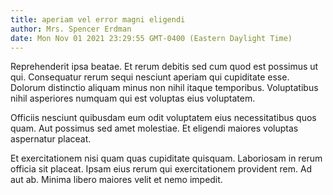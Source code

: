 ```yaml
---
title: aperiam vel error magni eligendi
author: Mrs. Spencer Erdman
date: Mon Nov 01 2021 23:29:55 GMT-0400 (Eastern Daylight Time)
---
```

Reprehenderit ipsa beatae. Et rerum debitis sed cum quod est possimus ut qui. Consequatur rerum sequi nesciunt aperiam qui cupiditate esse. Dolorum distinctio aliquam minus non nihil itaque temporibus. Voluptatibus nihil asperiores numquam qui est voluptas eius voluptatem.

 Officiis nesciunt quibusdam eum odit voluptatem eius necessitatibus quos quam. Aut possimus sed amet molestiae. Et eligendi maiores voluptas aspernatur placeat.

 Et exercitationem nisi quam quas cupiditate quisquam. Laboriosam in rerum officia sit placeat. Ipsam eius rerum qui exercitationem provident rem. Ad aut ab. Minima libero maiores velit et nemo impedit.